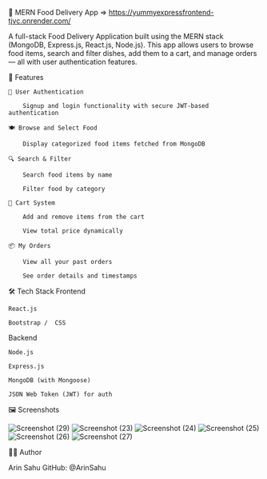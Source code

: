 🍔 MERN Food Delivery App => https://yummyexpressfrontend-tjvc.onrender.com/  

A full-stack Food Delivery Application built using the MERN stack (MongoDB, Express.js, React.js, Node.js). This app allows users to browse food items, search and filter dishes, add them to a cart, and manage orders — all with user authentication features.

🚀 Features

    🔐 User Authentication

        Signup and login functionality with secure JWT-based authentication

    🍽️ Browse and Select Food

        Display categorized food items fetched from MongoDB

    🔍 Search & Filter

        Search food items by name

        Filter food by category

    🛒 Cart System

        Add and remove items from the cart

        View total price dynamically

    📦 My Orders

        View all your past orders

        See order details and timestamps

🛠️ Tech Stack
Frontend

    React.js

    Bootstrap /  CSS 

Backend

    Node.js

    Express.js

    MongoDB (with Mongoose)

    JSON Web Token (JWT) for auth

🖼️ Screenshots

![Screenshot (29)](https://github.com/user-attachments/assets/4e4e61e2-d8df-4466-a693-0d97fd4aa37e)
![Screenshot (23)](https://github.com/user-attachments/assets/9c367f7a-4b7f-4bf1-8ea3-639239ed749a)
![Screenshot (24)](https://github.com/user-attachments/assets/0f6bf564-5d69-45cb-b96d-70d3ce453ed5)
![Screenshot (25)](https://github.com/user-attachments/assets/aeff730d-3bc9-43bc-bd7b-2f8c39abe984)
![Screenshot (26)](https://github.com/user-attachments/assets/b7e6e2c5-800a-4186-9969-6d7d212c9a10)
![Screenshot (27)](https://github.com/user-attachments/assets/5731e679-d44e-4492-a6e5-e301c5e354ae)



🧑‍💻 Author

Arin Sahu
GitHub: @ArinSahu
